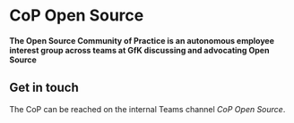 # CoP Open Source

#### The Open Source Community of Practice is an autonomous employee interest group across teams at GfK discussing and advocating Open Source

## Get in touch

The CoP can be reached on the internal Teams channel _CoP Open Source_.
